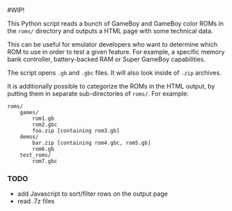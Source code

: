 #WIP!

This Python script reads a bunch of GameBoy and GameBoy color ROMs in the `roms/` directory and outputs a HTML page with some technical data.

This can be useful for emulator developers who want to determine which ROM to use in order to test a given feature. For example, a specific memory bank controller, battery-backed RAM or Super GameBoy capabilities.

The script opens `.gb` and `.gbc` files. It will also look inside of `.zip` archives.

It is additionally possible to categorize the ROMs in the HTML output, by putting them in separate sub-directories of `roms/`. For example:

    roms/
        games/
            rom1.gb
            rom2.gbc
            foo.zip [containing rom3.gb]
        demos/
            bar.zip [containing rom4.gbc, rom5.gb]
            rom6.gb
        test_roms/
            rom7.gbc


### TODO
- add Javascript to sort/filter rows on the output page
- read .7z files